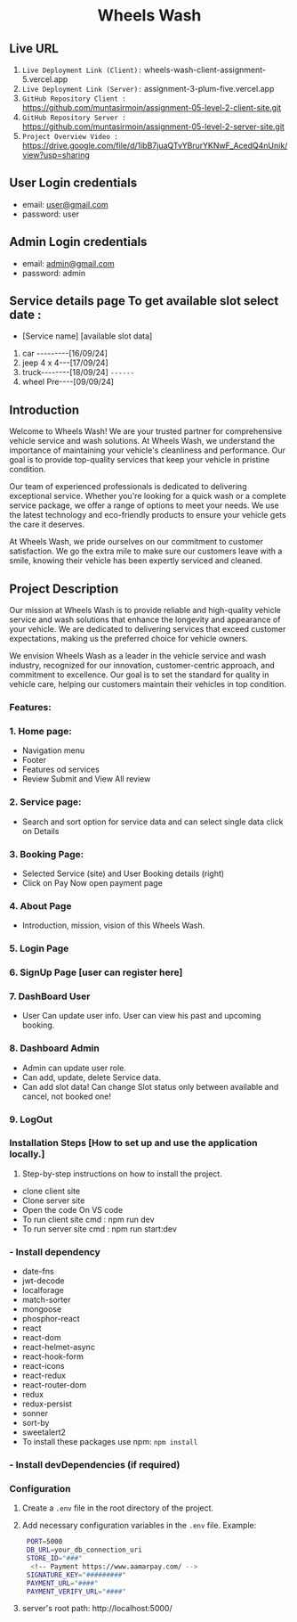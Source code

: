 <div align="center">
  <h1>Wheels Wash</h1>
</div>

## Live URL

1. `Live Deployment Link (Client):` wheels-wash-client-assignment-5.vercel.app
2. `Live Deployment Link (Server):` assignment-3-plum-five.vercel.app
3. `GitHub Repository Client :` https://github.com/muntasirmoin/assignment-05-level-2-client-site.git
4. `GitHub Repository Server :` https://github.com/muntasirmoin/assignment-05-level-2-server-site.git
5. `Project Overview Video :` https://drive.google.com/file/d/1ibB7juaQTvYBrurYKNwF_AcedQ4nUnik/view?usp=sharing

## User Login credentials

- email: user@gmail.com
- password: user

## Admin Login credentials

- email: admin@gmail.com
- password: admin

## Service details page To get available slot select date :

- [Service name] [available slot data]

1. car ---------[16/09/24]
2. jeep 4 x 4---[17/09/24]
3. truck--------[18/09/24]
   `------ `
4. wheel Pre----[09/09/24]

## Introduction

Welcome to Wheels Wash! We are your trusted partner for comprehensive vehicle service and wash solutions. At Wheels Wash, we understand the importance of maintaining your vehicle's cleanliness and performance. Our goal is to provide top-quality services that keep your vehicle in pristine condition.

Our team of experienced professionals is dedicated to delivering exceptional service. Whether you're looking for a quick wash or a complete service package, we offer a range of options to meet your needs. We use the latest technology and eco-friendly products to ensure your vehicle gets the care it deserves.

At Wheels Wash, we pride ourselves on our commitment to customer satisfaction. We go the extra mile to make sure our customers leave with a smile, knowing their vehicle has been expertly serviced and cleaned.

## Project Description

Our mission at Wheels Wash is to provide reliable and high-quality vehicle service and wash solutions that enhance the longevity and appearance of your vehicle. We are dedicated to delivering services that exceed customer expectations, making us the preferred choice for vehicle owners.

We envision Wheels Wash as a leader in the vehicle service and wash industry, recognized for our innovation, customer-centric approach, and commitment to excellence. Our goal is to set the standard for quality in vehicle care, helping our customers maintain their vehicles in top condition.

### Features:

### 1. Home page:

- Navigation menu
- Footer
- Features od services
- Review Submit and View All review

### 2. Service page:

- Search and sort option for service data and can select single data click on Details

### 3. Booking Page:

- Selected Service (site) and User Booking details (right)
- Click on Pay Now open payment page

### 4. About Page

- Introduction, mission, vision of this Wheels Wash.

### 5. Login Page

### 6. SignUp Page [user can register here]

### 7. DashBoard User

- User Can update user info. User can view his past and upcoming booking.

### 8. Dashboard Admin

- Admin can update user role.
- Can add, update, delete Service data.
- Can add slot data! Can change Slot status only between available and cancel, not booked one!

### 9. LogOut

### Installation Steps [How to set up and use the application locally.]

1. Step-by-step instructions on how to install the project.

- clone client site
- Clone server site
- Open the code On VS code
- To run client site cmd : npm run dev
- To run server site cmd : npm run start:dev

### - Install dependency

- date-fns
- jwt-decode
- localforage
- match-sorter
- mongoose
- phosphor-react
- react
- react-dom
- react-helmet-async
- react-hook-form
- react-icons
- react-redux
- react-router-dom
- redux
- redux-persist
- sonner
- sort-by
- sweetalert2
- To install these packages use npm: `npm install`

### - Install devDependencies (if required)

### Configuration

1. Create a `.env` file in the root directory of the project.
2. Add necessary configuration variables in the `.env` file.
   Example:

   ```bash
    PORT=5000
    DB_URL=your_db_connection_uri
    STORE_ID="###"
     <!-- Payment https://www.aamarpay.com/ -->
    SIGNATURE_KEY="#########"
    PAYMENT_URL="####"
    PAYMENT_VERIFY_URL="####"

   ```

3. server's root path: http://localhost:5000/
